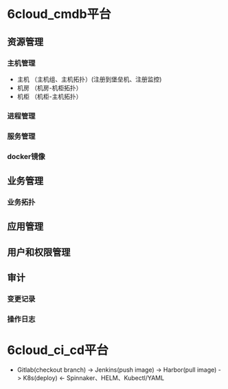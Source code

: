 # 6cloud_cmdb平台

## 资源管理
### 主机管理
* 主机 （主机组、主机拓扑）(注册到堡垒机、注册监控)
* 机房 （机房-机柜拓扑）
* 机柜 （机柜-主机拓扑）
### 进程管理
### 服务管理
### docker镜像

## 业务管理
### 业务拓扑

## 应用管理

## 用户和权限管理

## 审计
### 变更记录
### 操作日志

# 6cloud_ci_cd平台
* Gitlab(checkout branch) -> Jenkins(push image) -> Harbor(pull image)
-> K8s(deploy) <- Spinnaker、HELM、Kubectl/YAML